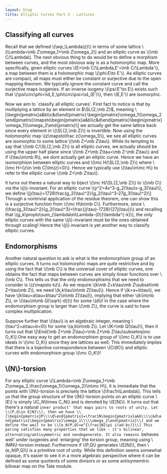 ```yaml
---
layout: blog
title: Elliptic Curves Part 2 - Lattices
---
```


## Classifying all curves

Recall that we defined \\(\wp_\Lambda(z)\\) in terms of some lattice \\(\Lambda=\mb Z\omega_1+\mb Z\omega_2\\) and an elliptic curve as \\(\mb C/\Lambda\\). The next obvious thing to do would be to define a morphism between curves, and the most obvious way is as a holomorphic map. More specifically, given elliptic curves \\(E=\mb C/\Lambda,E'=\mb C/\Lambda'\\), a map between them is a holomorphic map \\(\phi:E\to E'\\). As elliptic curves are compact, all maps must either be constant or surjective due to the open mapping theorem. We typically ignore the constant curve and call the surjective maps isogenies. If an inverse isogeny \\(\psi:E'\to E\\) exists such that \\(\psi\circ\phi=\id_E,\phi\circ\psi=\id_{E'}\\), then \\(E,E'\\) are isomorphic.

Now we aim to `classify all elliptic curves'. First fact to notice is that by multiplying a lattice by an element in $\SL{2,\mb Z}$, meaning 
\\[\begin{pmatrix}a&b\\\\c&d\end{pmatrix}:\begin{pmatrix}\omega_1\\\\\omega_2\end{pmatrix}\mapsto\begin{pmatrix}a&b\\\\c&d\end{pmatrix}\begin{pmatrix}\omega_1\\\\\omega_2\end{pmatrix}\\]
we actually get the same lattice back since every element in \\(\SL{2,\mb Z}\\) is invertible. Now using the holomorphic map \\(z\mapsto\frac z{\omega_1}\\), we see all elliptic curves are isomorphic to some lattice \\(\mb Z+\mb Z\tau\\). While its tempting to say that \\(\mb C/\SL{2,\mb Z}\\) is all elliptic curves, we actually should be using the upper half plane since \\(\mb Z+\mb Z\tau=\mb Z-\mb Z\tau\\) and if \\(\tau\in\mb R\\), we dont actually get an elliptic curve. Hence we have an isomorphism between elliptic curves and \\(\mc H/\SL{2,\mb Z}\\) where \\(\mc H=\{z\in \mb C|\Im(z)>0\}\\). Hence we typically use \\(\tau\in\mc H\\) to refer to the elliptic curve \\(\mb Z+\mb Z\tau\\).

It turns out theres a natural way to biject \\(\mc H/\SL{2,\mb Z}\\) to \\(\mb C\\) via the \\(j\\)-invariant. For an elliptic curve \\(y^2=4x^3-g_2(\tau)x-g_3(\tau)\\), we define
\\[j(\tau)=1728\frac{g_2(\tau)^2}{g_2(\tau)^3-27g_3(\tau)^2}\\]
Through a nontrivial application of the residue theorem, one can show this is a surjective function from \\(\mc H\to\mb C\\). Furthermore, since \\(\frac{g_3(\tau)^2}{g_2(\tau)^3}=\frac{j(\tau)-1728}{27j(\tau)}\\)
and recalling that \\(g_k\propto\sum_{\lambda\in\Lambda-\{0\}}\lambda^{-k}\\), the only elliptic curves with the same \\(j\\)-invariant must be the ones obtained through scaling! Hence the \\(j\\) invariant is yet another way to classify elliptic curves.

## Endomorphisms

Another natural question to ask is what is the endomorphism group of an elliptic curves. It turns out holomorphic maps are quite restrictive and by using the fact that \\(\mb C\\) is the universal cover of elliptic curves, one obtains the fact that maps between curves are simply linear functions over \\(\mb C\\). This tells us that the only endomorphisms that we need to consider is \\(z\mapsto kz\\). As we require \\(k\mb Z+k\tau\mb Z\subset\mb Z+\tau\mb Z\\), we need \\(k,k\tau\in\mb Z[\tau]\\). Hence if \\(k=a+b\tau\\), we have \\(k\tau=a\tau+b\tau^2\in\mb Z[\tau]\\), implying that either \\(k\in\mb Z\\), or \\(\tau\in\mb Q(\sqrt{-d})\\) for some \\(d\\)! In the case where the endomorphism group is larger than \\(\mb Z\\), the curve is said to have complex multiplication. 

Suppose further that \\(\tau\\) is an algebraic integer, meaning \\(\tau^2+a\tau+b=0\\) for some \\(a,b\in\mb Z\\). Let \\(K=\mb Q(\tau)\\), then it turns out that
\\[\End{\mb Z+\mb Z\tau}=\mb Z+\mb Z\tau\subseteq\mc O_K\\]
One easy way to get an endomorphism group of \\(\mc O_K\\) is to use ideals in \\(\mc O_K\\) since they are lattices as well. This immediately implies that there is a bijective correspondence between \\(Cl(K)\\) and elliptic curves with endomorphism group \\(\mc O_K\\)!

## \\(N\\)-torsion

For any elliptic curve \\(\Lambda=\mb Z\omega_1+\mb Z\omega_2,\frac{\omega_1}{\omega_2}\in\mc H\\), it is immediate that the points with \\(N\\)-torsion is precisely the lattice \\(\frac1n\Lambda\\). This tells us that the group structure of the \\(N\\)-torsion points on an elliptic curve \\(E\\) is simply \\(C_N\times C_N\\) and is denoted by \\(E[N]\\). It turns out that there's a natural `inner product' that maps pairs to roots of unity. Let \\(P,Q\in E[N]\\), then we have
\\[\begin{pmatrix}P\\\\Q\end{pmatrix}=\frac1N\begin{pmatrix}a&b\\\\c&d\end{pmatrix}\begin{pmatrix}\omega_1\\\\\omega_2\end{pmatrix}\\]
and we define the weil to be
\\[e_N(P,Q)=e^{\frac1N2\pi i(ad-bc)}\\]
This paring satisfies many properties that we like - it's bilinear, alternating/antisymmetric and nondegenerate. It also remains `behaves well' under isogenies and `enlarging' the torsion group, meaning using \\(MN\\)-torsion instead. Furthermore if \\(P,Q\\) generates \\(E[N]\\), then \\(e_N(P,Q)\\) is a primitive root of unity. While this definition seems somewhat opaque, it's easier to see it in a more algebraic perspective where it can be defined as some quotients of some divisors or as some antisymemtric bilinear map on the Tate module.
